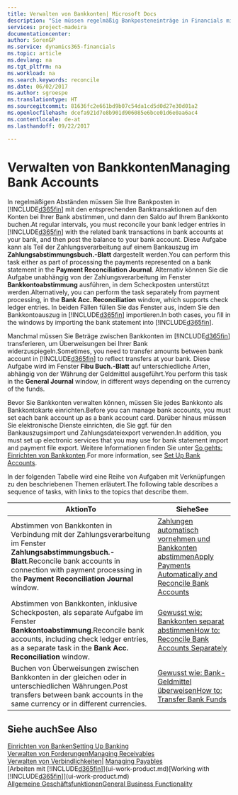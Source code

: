 ```yaml
---
title: Verwalten von Bankkonten| Microsoft Docs
description: "Sie müssen regelmäßig Bankposteneinträge in Financials mit den verknüpften Banktransaktionen in Ihren Bankkonten abstimmen."
services: project-madeira
documentationcenter: 
author: SorenGP
ms.service: dynamics365-financials
ms.topic: article
ms.devlang: na
ms.tgt_pltfrm: na
ms.workload: na
ms.search.keywords: reconcile
ms.date: 06/02/2017
ms.author: sgroespe
ms.translationtype: HT
ms.sourcegitcommit: 81636fc2e661bd9b07c54da1cd5d0d27e30d01a2
ms.openlocfilehash: dcefa921d7e8b901d906085e6bce01d6e0aa6ac4
ms.contentlocale: de-at
ms.lasthandoff: 09/22/2017

---
```

# <a name="managing-bank-accounts"></a><span data-ttu-id="3651f-103">Verwalten von Bankkonten</span><span class="sxs-lookup"><span data-stu-id="3651f-103">Managing Bank Accounts</span></span>
<span data-ttu-id="3651f-104">In regelmäßigen Abständen müssen Sie Ihre Bankposten in [!INCLUDE[d365fin](includes/d365fin_md.md)] mit den entsprechenden Banktransaktionen auf den Konten bei Ihrer Bank abstimmen, und dann den Saldo auf Ihrem Bankkonto buchen.</span><span class="sxs-lookup"><span data-stu-id="3651f-104">At regular intervals, you must reconcile your bank ledger entries in [!INCLUDE[d365fin](includes/d365fin_md.md)] with the related bank transactions in bank accounts at your bank, and then post the balance to your bank account.</span></span> <span data-ttu-id="3651f-105">Diese Aufgabe kann als Teil der Zahlungsverarbeitung auf einem Bankauszug im **Zahlungsabstimmungsbuch.-Blatt** dargestellt werden.</span><span class="sxs-lookup"><span data-stu-id="3651f-105">You can perform this task either as part of processing the payments represented on a bank statement in the **Payment Reconciliation Journal**.</span></span> <span data-ttu-id="3651f-106">Alternativ können Sie die Aufgabe unabhängig von der Zahlungsverarbeitung im Fenster **Bankkontoabstimmung** ausführen, in dem Scheckposten unterstützt werden.</span><span class="sxs-lookup"><span data-stu-id="3651f-106">Alternatively, you can perform the task separately from payment processing, in the **Bank Acc. Reconciliation** window, which supports check ledger entries.</span></span> <span data-ttu-id="3651f-107">In beiden Fällen füllen Sie das Fenster aus, indem Sie den Bankkontoauszug in [!INCLUDE[d365fin](includes/d365fin_md.md)] importieren.</span><span class="sxs-lookup"><span data-stu-id="3651f-107">In both cases, you fill in the windows by importing the bank statement into [!INCLUDE[d365fin](includes/d365fin_md.md)].</span></span>

<span data-ttu-id="3651f-108">Manchmal müssen Sie Beträge zwischen Bankkonten im [!INCLUDE[d365fin](includes/d365fin_md.md)]  transferieren, um Überweisungen bei Ihrer Bank widerzuspiegeln.</span><span class="sxs-lookup"><span data-stu-id="3651f-108">Sometimes, you need to transfer amounts between bank account in [!INCLUDE[d365fin](includes/d365fin_md.md)] to reflect transfers at your bank.</span></span> <span data-ttu-id="3651f-109">Diese Aufgabe wird im Fenster **Fibu Buch.-Blatt** auf unterschiedliche Arten, abhängig von der Währung der Geldmittel ausgeführt.</span><span class="sxs-lookup"><span data-stu-id="3651f-109">You perform this task in the **General Journal** window, in different ways depending on the currency of the funds.</span></span>

<span data-ttu-id="3651f-110">Bevor Sie Bankkonten verwalten können, müssen Sie jedes Bankkonto als Bankkontokarte einrichten.</span><span class="sxs-lookup"><span data-stu-id="3651f-110">Before you can manage bank accounts, you must set each bank account up as a bank account card.</span></span> <span data-ttu-id="3651f-111">Darüber hinaus müssen Sie elektronische Dienste einrichten, die Sie ggf. für den Bankauszugsimport und Zahlungsdateiexport verwenden.</span><span class="sxs-lookup"><span data-stu-id="3651f-111">In addition, you must set up electronic services that you may use for bank statement import and payment file export.</span></span> <span data-ttu-id="3651f-112">Weitere Informationen finden Sie unter [So gehts: Einrichten von Bankkonten](bank-setup-banking.md).</span><span class="sxs-lookup"><span data-stu-id="3651f-112">For more information, see [Set Up Bank Accounts](bank-setup-banking.md).</span></span>

<span data-ttu-id="3651f-113">In der folgenden Tabelle wird eine Reihe von Aufgaben mit Verknüpfungen zu den beschriebenen Themen erläutert.</span><span class="sxs-lookup"><span data-stu-id="3651f-113">The following table describes a sequence of tasks, with links to the topics that describe them.</span></span>

| <span data-ttu-id="3651f-114">Aktion</span><span class="sxs-lookup"><span data-stu-id="3651f-114">To</span></span> | <span data-ttu-id="3651f-115">Siehe</span><span class="sxs-lookup"><span data-stu-id="3651f-115">See</span></span> |
| --- | --- |
| <span data-ttu-id="3651f-116">Abstimmen von Bankkonten in Verbindung mit der Zahlungsverarbeitung im Fenster **Zahlungsabstimmungsbuch.-Blatt**.</span><span class="sxs-lookup"><span data-stu-id="3651f-116">Reconcile bank accounts in connection with payment processing in the **Payment Reconciliation Journal** window.</span></span> |[<span data-ttu-id="3651f-117">Zahlungen automatisch vornehmen und Bankkonten abstimmen</span><span class="sxs-lookup"><span data-stu-id="3651f-117">Apply Payments Automatically and Reconcile Bank Accounts</span></span>](receivables-apply-payments-auto-reconcile-bank-accounts.md) |
| <span data-ttu-id="3651f-118">Abstimmen von Bankkonten, inklusive Scheckposten, als separate Aufgabe im Fenster **Bankkontoabstimmung**.</span><span class="sxs-lookup"><span data-stu-id="3651f-118">Reconcile bank accounts, including check ledger entries, as a separate task in the **Bank Acc. Reconciliation** window.</span></span> |[<span data-ttu-id="3651f-119">Gewusst wie: Bankkonten separat abstimmen</span><span class="sxs-lookup"><span data-stu-id="3651f-119">How to: Reconcile Bank Accounts Separately</span></span>](bank-how-reconcile-bank-accounts-separately.md) |
| <span data-ttu-id="3651f-120">Buchen von Überweisungen zwischen Bankkonten in der gleichen oder in unterschiedlichen Währungen.</span><span class="sxs-lookup"><span data-stu-id="3651f-120">Post transfers between bank accounts in the same currency or in different currencies.</span></span> |[<span data-ttu-id="3651f-121">Gewusst wie: Bank-Geldmittel überweisen</span><span class="sxs-lookup"><span data-stu-id="3651f-121">How to: Transfer Bank Funds</span></span>](bank-how-transfer-bank-funds.md) |

## <a name="see-also"></a><span data-ttu-id="3651f-122">Siehe auch</span><span class="sxs-lookup"><span data-stu-id="3651f-122">See Also</span></span>
[<span data-ttu-id="3651f-123">Einrichten von Banken</span><span class="sxs-lookup"><span data-stu-id="3651f-123">Setting Up Banking</span></span>](bank-setup-banking.md)  
[<span data-ttu-id="3651f-124">Verwalten von Forderungen</span><span class="sxs-lookup"><span data-stu-id="3651f-124">Managing Receivables</span></span>](receivables-manage-receivables.md)  
<span data-ttu-id="3651f-125">[Verwalten von Verbindlichkeiten|](payables-manage-payables.md)  </span><span class="sxs-lookup"><span data-stu-id="3651f-125">[Managing Payables](payables-manage-payables.md)  </span></span>  
<span data-ttu-id="3651f-126">[Arbeiten mit [!INCLUDE[d365fin](includes/d365fin_md.md)]](ui-work-product.md)</span><span class="sxs-lookup"><span data-stu-id="3651f-126">[Working with [!INCLUDE[d365fin](includes/d365fin_md.md)]](ui-work-product.md)</span></span>  
[<span data-ttu-id="3651f-127">Allgemeine Geschäftsfunktionen</span><span class="sxs-lookup"><span data-stu-id="3651f-127">General Business Functionality</span></span>](ui-across-business-areas.md)  

